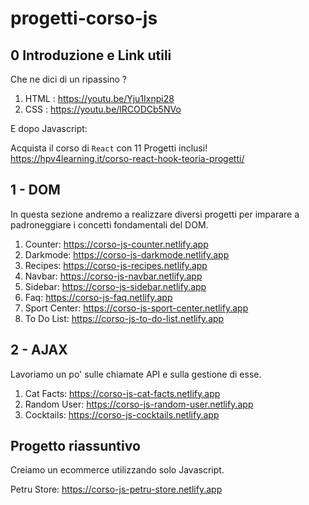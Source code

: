 # progetti-corso-js

## 0 Introduzione e Link utili

Che ne dici di un ripassino ?

1. HTML : https://youtu.be/Yju1Ixnpi28
2. CSS : https://youtu.be/lRCODCb5NVo

E dopo Javascript:

Acquista il corso di `React` con 11 Progetti inclusi!
https://hpv4learning.it/corso-react-hook-teoria-progetti/

## 1 - DOM

In questa sezione andremo a realizzare diversi progetti per imparare a padroneggiare i concetti fondamentali del DOM.

1. Counter: https://corso-js-counter.netlify.app
2. Darkmode: https://corso-js-darkmode.netlify.app
3. Recipes: https://corso-js-recipes.netlify.app
4. Navbar: https://corso-js-navbar.netlify.app
5. Sidebar: https://corso-js-sidebar.netlify.app
6. Faq: https://corso-js-faq.netlify.app
7. Sport Center: https://corso-js-sport-center.netlify.app
8. To Do List: https://corso-js-to-do-list.netlify.app

## 2 - AJAX

Lavoriamo un po' sulle chiamate API e sulla gestione di esse.

1. Cat Facts: https://corso-js-cat-facts.netlify.app
2. Random User: https://corso-js-random-user.netlify.app
3. Cocktails: https://corso-js-cocktails.netlify.app

## Progetto riassuntivo

Creiamo un ecommerce utilizzando solo Javascript.

Petru Store: https://corso-js-petru-store.netlify.app

